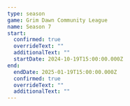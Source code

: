 ```yaml
---
type: season
game: Grim Dawn Community League
name: Season 7
start:
  confirmed: true
  overrideText: ""
  additionalText: ""
  startDate: 2024-10-19T15:00:00.000Z
end:
  endDate: 2025-01-19T15:00:00.000Z
  confirmed: true
  overrideText: ""
  additionalText: ""
---
```

